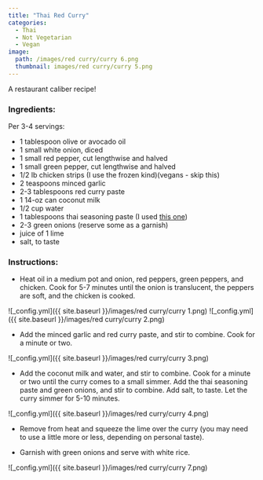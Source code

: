 ```yaml
---
title: "Thai Red Curry"
categories:
  - Thai
  - Not Vegetarian
  - Vegan
image:
  path: /images/red curry/curry 6.png
  thumbnail: images/red curry/curry 5.png
---
```


A restaurant caliber recipe!

### Ingredients:

Per 3-4 servings:

* 1 tablespoon olive or avocado oil
* 1 small white onion, diced
* 1 small red pepper, cut lengthwise and halved
* 1 small green pepper, cut lengthwise and halved
* 1/2 lb chicken strips (I use the frozen kind)(vegans - skip this)
* 2 teaspoons minced garlic
* 2-3 tablespoons red curry paste
* 1 14-oz can coconut milk
* 1/2 cup water
* 1 tablespoons thai seasoning paste (I used [this one](https://www.kroger.com/p/gourmet-garden-herbs-spices-thai-seasoning-stir-in-paste/0087520800133))
* 2-3 green onions (reserve some as a garnish)
* juice of 1 lime
* salt, to taste


### Instructions:

* Heat oil in a medium pot and onion, red peppers, green peppers, and chicken. Cook for 5-7 minutes until the onion is translucent, the peppers are soft, and the chicken is cooked.

![_config.yml]({{ site.baseurl }}/images/red curry/curry 1.png)
![_config.yml]({{ site.baseurl }}/images/red curry/curry 2.png)

* Add the minced garlic and red curry paste, and stir to combine. Cook for a minute or two.

![_config.yml]({{ site.baseurl }}/images/red curry/curry 3.png)

* Add the coconut milk and water, and stir to combine. Cook for a minute or two until the curry comes to a small simmer. Add the thai seasoning paste and green onions, and stir to combine. Add salt, to taste. Let the curry simmer for 5-10 minutes.

![_config.yml]({{ site.baseurl }}/images/red curry/curry 4.png)

* Remove from heat and squeeze the lime over the curry (you may need to use a little more or less, depending on personal taste).

* Garnish with green onions and serve with white rice.

![_config.yml]({{ site.baseurl }}/images/red curry/curry 7.png)


